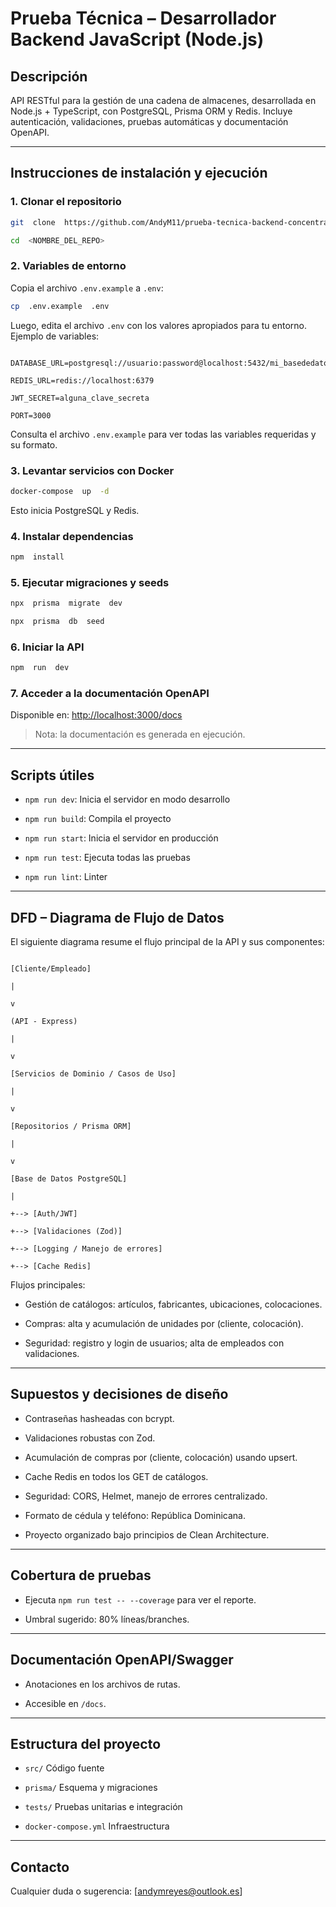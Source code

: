# Prueba Técnica – Desarrollador Backend JavaScript (Node.js)

## Descripción

API RESTful para la gestión de una cadena de almacenes, desarrollada en Node.js + TypeScript, con PostgreSQL, Prisma ORM y Redis. Incluye autenticación, validaciones, pruebas automáticas y documentación OpenAPI.

---

## Instrucciones de instalación y ejecución

### 1. Clonar el repositorio

```bash
git  clone  https://github.com/AndyM11/prueba-tecnica-backend-concentra-NodeJS

cd  <NOMBRE_DEL_REPO>

```

### 2. Variables de entorno

Copia el archivo `.env.example` a `.env`:

```bash
cp  .env.example  .env

```

Luego, edita el archivo `.env` con los valores apropiados para tu entorno. Ejemplo de variables:

```

DATABASE_URL=postgresql://usuario:password@localhost:5432/mi_basededatos

REDIS_URL=redis://localhost:6379

JWT_SECRET=alguna_clave_secreta

PORT=3000

```

Consulta el archivo `.env.example` para ver todas las variables requeridas y su formato.

### 3. Levantar servicios con Docker

```bash
docker-compose  up  -d

```

Esto inicia PostgreSQL y Redis.

### 4. Instalar dependencias

```bash
npm  install

```

### 5. Ejecutar migraciones y seeds

```bash
npx  prisma  migrate  dev

npx  prisma  db  seed

```

### 6. Iniciar la API

```bash
npm  run  dev

```

### 7. Acceder a la documentación OpenAPI

Disponible en: [http://localhost:3000/docs](http://localhost:3000/docs)

> Nota: la documentación es generada en ejecución.

---

## Scripts útiles

- `npm run dev`: Inicia el servidor en modo desarrollo

- `npm run build`: Compila el proyecto

- `npm run start`: Inicia el servidor en producción

- `npm run test`: Ejecuta todas las pruebas

- `npm run lint`: Linter

---

## DFD – Diagrama de Flujo de Datos

El siguiente diagrama resume el flujo principal de la API y sus componentes:

```

[Cliente/Empleado]

|

v

(API - Express)

|

v

[Servicios de Dominio / Casos de Uso]

|

v

[Repositorios / Prisma ORM]

|

v

[Base de Datos PostgreSQL]

|

+--> [Auth/JWT]

+--> [Validaciones (Zod)]

+--> [Logging / Manejo de errores]

+--> [Cache Redis]

```

Flujos principales:

- Gestión de catálogos: artículos, fabricantes, ubicaciones, colocaciones.

- Compras: alta y acumulación de unidades por (cliente, colocación).

- Seguridad: registro y login de usuarios; alta de empleados con validaciones.

---

## Supuestos y decisiones de diseño

- Contraseñas hasheadas con bcrypt.

- Validaciones robustas con Zod.

- Acumulación de compras por (cliente, colocación) usando upsert.

- Cache Redis en todos los GET de catálogos.

- Seguridad: CORS, Helmet, manejo de errores centralizado.

- Formato de cédula y teléfono: República Dominicana.

- Proyecto organizado bajo principios de Clean Architecture.

---

## Cobertura de pruebas

- Ejecuta `npm run test -- --coverage` para ver el reporte.

- Umbral sugerido: 80% líneas/branches.

---

## Documentación OpenAPI/Swagger

- Anotaciones en los archivos de rutas.

- Accesible en `/docs`.

---

## Estructura del proyecto

- `src/` Código fuente

- `prisma/` Esquema y migraciones

- `tests/` Pruebas unitarias e integración

- `docker-compose.yml` Infraestructura

---

## Contacto

Cualquier duda o sugerencia: [andymreyes@outlook.es]
